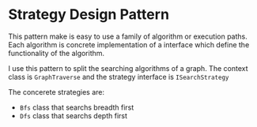 # Strategy Design Pattern

This pattern make is easy to use a family of algorithm or execution paths. Each algorithm is concrete implementation of a interface which define the functionality of the algorithm.

I use this pattern to split the searching algorithms of a graph. 
The context class is `GraphTraverse` and the strategy interface is `ISearchStrategy`

The concerete strategies are:
 - `Bfs` class that searchs breadth first
 - `Dfs` class that searchs depth first
